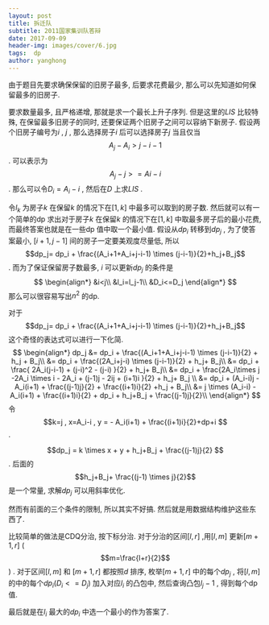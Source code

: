 ```yaml
---
layout: post
title: 拆迁队
subtitle: 2011国家集训队答辩
date: 2017-09-09
header-img: images/cover/6.jpg
tags:  dp
author: yanghong
---
```




由于题目先要求确保保留的旧房子最多, 后要求花费最少, 那么可以先知道如何保留最多的旧房子.



要求数量最多, 且严格递增, 那就是求一个最长上升子序列. 但是这里的$LIS$ 比较特殊, 在保留最多旧房子的同时, 还要保证两个旧房子之间可以容纳下新房子. 假设两个旧房子编号为$i$ , $j$ , 那么选择房子$i$ 后可以选择房子$j$ 当且仅当 $$A_j-A_i>j-i-1$$ . 可以表示为$$A_j-j>=Ai-i$$ . 那么可以令$D_i=A_i-i$ , 然后在$D$ 上求$LIS$ .



令$l_k$ 为房子$k$ 在保留$k$ 的情况下在$[1,k]$ 中最多可以取到的房子数. 然后就可以有一个简单的dp 求出对于房子$k$ 在保留$k$ 的情况下在$[1,k]$ 中取最多房子后的最小花费, 而最终答案也就是在一些dp 值中取一个最小值. 假设从$dp_i$ 转移到$dp_j$ , 为了使答案最小, $[i+1,j-1]$ 间的房子一定要美观度尽量低, 所以$$dp_j= dp_i + \frac{(A_i+1+A_i+j-i-1) \times (j-i-1)}{2}+h_j+B_j$$ . 而为了保证保留房子数最多, $i$ 可以更新$dp_j$ 的条件是
$$
\begin{align*}
&i<j\\
&l_i=l_j-1\\
&D_i<=D_j
\end{align*}
$$
那么可以很容易写出$n^2$ 的dp. 



对于 $$dp_j= dp_i + \frac{(A_i+1+A_i+j-i-1) \times (j-i-1)}{2}+h_j+B_j$$ 这个奇怪的表达式可以进行一下化简. 
$$
\begin{align*}
dp_j &= dp_i + \frac{(A_i+1+A_i+j-i-1) \times (j-i-1)}{2} + h_j + B_j\\
 &= dp_i + \frac{(2A_i+j-i) \times (j-i-1)}{2} + h_j+ B_j\\
 &= dp_i + \frac{ 2A_i(j-i-1) + (j-i)^2 - (j-i)  }{2} + h_j+ B_j\\
 &= dp_i + \frac{2A_i\times j -2A_i \times i - 2A_i + (j-1)j - 2ij + (i+1)i }{2} + h_j+ B_j \\
 &= dp_i + (A_i-i)j - A_i(i+1) + \frac{(j-1)j}{2} + \frac{(i+1)i}{2} +h_j + B_j\\
 &= j \times (A_i-i) - A_i(i+1) + \frac{(i+1)i}{2} + dp_i + h_j+B_j + \frac{(j-1)j}{2}\\
\end{align*}
$$
令 $$k=j , x=A_i-i , y = - A_i(i+1) + \frac{(i+1)i}{2}+dp+i $$ . 

$$dp_j = k \times x + y + h_j+B_j + \frac{(j-1)j}{2} $$  . 后面的 $$h_j+B_j+ \frac{(j-1) \times j}{2}$$ 是一个常量, 求解$dp_j$ 可以用斜率优化. 

然而有前面的三个条件的限制, 所以其实不好搞. 然后就是用数据结构维护这些东西了. 

比较简单的做法是CDQ分治, 按下标分治. 对于分治的区间$[l,r]$ ,用$[l,m]$ 更新$[m+1,r]$ ($$m=\frac{l+r}{2}$$)  . 对于区间$[l,m]$ 和 $[m+1,r]$ 都按照$d$ 排序, 枚举$[m+1,r]$ 中的每个$dp_j$ , 将$[l,m]$ 的中的每个$dp_i (D_i<=D_j)$ 加入对应$l_i$ 的凸包中, 然后查询凸包$l_j-1$ , 得到每个dp值. 



最后就是在$l_i$ 最大的$dp_i$ 中选一个最小的作为答案了.  
